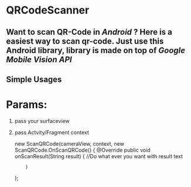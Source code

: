 # QRCodeScanner

## Want to scan QR-Code in _Android_ ? Here is a easiest way to scan qr-code. Just use this Android library, library is made on top of *Google Mobile Vision  API*


## Simple Usages

# Params:
1) pass your surfaceview
2) pass Actvity/Fragment context


      new ScanQRCode(cameraView, context, new ScanQRCode.OnScanQRCode()
      {
           @Override
           public void onScanResult(String result) 
           {
              //Do what ever you want with result text
               
           }
      );

